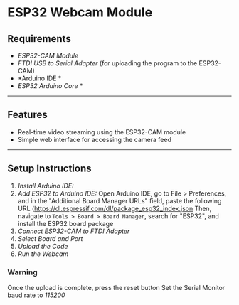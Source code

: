 # ESP32 Webcam Module #

## Requirements ##
* *ESP32-CAM Module*
* *FTDI USB to Serial Adapter* (for uploading the program to the ESP32-CAM)
* *Arduino IDE *
* *ESP32 Arduino Core* *

---
## Features ##
* Real-time video streaming using the ESP32-CAM module
* Simple web interface for accessing the camera feed

---
## Setup Instructions ##
1. *Install Arduino IDE:*
2. *Add ESP32 to Arduino IDE:*
   Open Arduino IDE, go to File > Preferences, and in the "Additional Board Manager URLs" field, paste the following URL
   (https://dl.espressif.com/dl/package_esp32_index.json
   Then, navigate to ```Tools > Board > Board Manager```, search for "ESP32", and install the ESP32 board package
3. *Connect ESP32-CAM to FTDI Adapter*
4. *Select Board and Port*
5. *Upload the Code*
6. *Run the Webcam*

### Warning ###
Once the upload is complete, press the reset button
Set the Serial Monitor baud rate to *115200*
